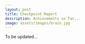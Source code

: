 ```yaml
---
layout: post
title: Checkpoint Report
description: Achievements so far...
image: assets/images/brain.jpg
---
```


To be updated...
